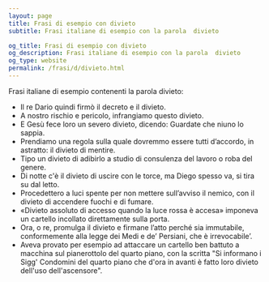 ```yaml
---
layout: page
title: Frasi di esempio con divieto 
subtitle: Frasi italiane di esempio con la parola  divieto

og_title: Frasi di esempio con divieto 
og_description: Frasi italiane di esempio con la parola  divieto
og_type: website
permalink: /frasi/d/divieto.html
---
```


Frasi italiane di esempio contenenti la parola divieto:


- Il re Dario quindi firmò il decreto e il divieto.
- A nostro rischio e pericolo, infrangiamo questo divieto.
- E Gesù fece loro un severo divieto, dicendo: Guardate che niuno lo sappia.
- Prendiamo una regola sulla quale dovremmo essere tutti d’accordo, in astratto: il divieto di mentire.
- Tipo un divieto di adibirlo a studio di consulenza del lavoro o roba del genere.
- Di notte c'è il divieto di uscire con le torce, ma Diego spesso va, si tira su dal letto.
- Procedettero a luci spente per non mettere sull’avviso il nemico, con il divieto di accendere fuochi e di fumare.
- «Divieto assoluto di accesso quando la luce rossa è accesa» imponeva un cartello incollato direttamente sulla porta.
- Ora, o re, promulga il divieto e firmane l’atto perché sia immutabile, conformemente alla legge dei Medi e de’ Persiani, che è irrevocabile’.
- Aveva provato per esempio ad attaccare un cartello ben battuto a macchina sul pianerottolo del quarto piano, con la scritta "Si informano i Sigg' Condomini del quarto piano che d'ora in avanti è fatto loro divieto dell'uso dell'ascensore".
